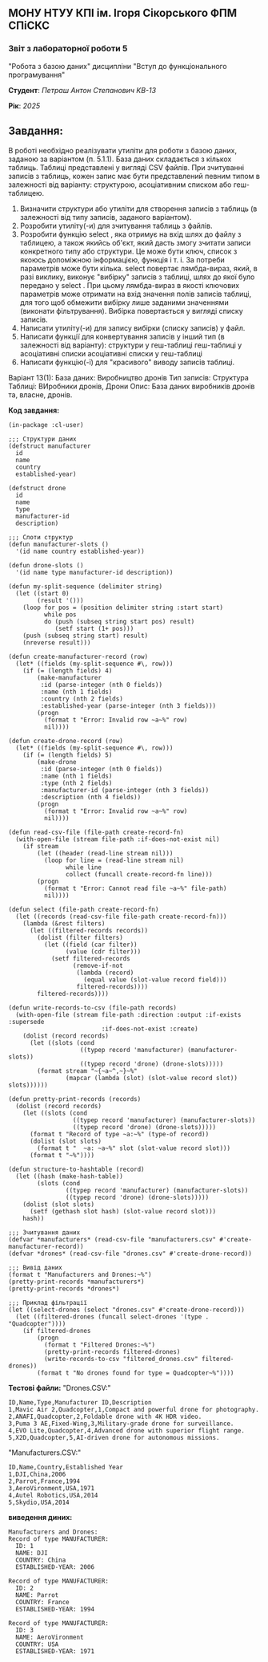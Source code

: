 ## МОНУ НТУУ КПІ ім. Ігоря Сікорського ФПМ СПіСКС

### Звіт з лабораторної роботи 5
 "Робота з базою даних"
 дисципліни "Вступ до функціонального програмування"

**Студент**: *Петраш Антон Степанович КВ-13*


**Рік**: *2025*

## Завдання:
В роботі необхідно реалізувати утиліти для роботи з базою даних, заданою за варіантом (п. 5.1.1). База даних складається з кількох таблиць. Таблиці представлені у вигляді CSV файлів. При зчитуванні записів з таблиць, кожен запис має бути представлений певним типом в залежності від варіанту: структурою, асоціативним списком або геш-таблицею.

1. Визначити структури або утиліти для створення записів з таблиць (в залежності від типу записів, заданого варіантом).
2. Розробити утиліту(-и) для зчитування таблиць з файлів.
3. Розробити функцію select , яка отримує на вхід шлях до файлу з таблицею, а також якийсь об'єкт, який дасть змогу зчитати записи конкретного типу або структури. Це може бути ключ, список з якоюсь допоміжною інформацією, функція і т. і. За потреби параметрів може бути кілька. select повертає лямбда-вираз, який, в разі виклику, виконує "вибірку" записів з таблиці, шлях до якої було передано у select . При цьому лямбда-вираз в якості ключових параметрів може отримати на вхід значення полів записів таблиці, для того щоб обмежити вибірку лише заданими значеннями (виконати фільтрування). Вибірка повертається у вигляді списку записів.
4. Написати утиліту(-и) для запису вибірки (списку записів) у файл.
5. Написати функції для конвертування записів у інший тип (в залежності від варіанту):
структури у геш-таблиці
геш-таблиці у асоціативні списки
асоціативні списки у геш-таблиці
6. Написати функцію(-ї) для "красивого" виводу записів таблиці.

Варіант 13(1): 
База даних: Виробництво дронів
Тип записів: Структура
Таблиці: ВИробники дронів, Дрони
Опис: База даних виробників дронів та, власне, дронів.

**Код завдання:**
```
(in-package :cl-user)

;;; Структури даних
(defstruct manufacturer
  id
  name
  country
  established-year)

(defstruct drone
  id
  name
  type
  manufacturer-id
  description)

;;; Слоти структур
(defun manufacturer-slots ()
  '(id name country established-year))

(defun drone-slots ()
  '(id name type manufacturer-id description))

(defun my-split-sequence (delimiter string)
  (let ((start 0)
        (result '()))
    (loop for pos = (position delimiter string :start start)
          while pos
          do (push (subseq string start pos) result)
             (setf start (1+ pos)))
    (push (subseq string start) result)
    (nreverse result)))

(defun create-manufacturer-record (row)
  (let* ((fields (my-split-sequence #\, row)))
    (if (= (length fields) 4)
        (make-manufacturer
         :id (parse-integer (nth 0 fields))
         :name (nth 1 fields)
         :country (nth 2 fields)
         :established-year (parse-integer (nth 3 fields)))
        (progn
          (format t "Error: Invalid row ~a~%" row)
          nil))))

(defun create-drone-record (row)
  (let* ((fields (my-split-sequence #\, row)))
    (if (= (length fields) 5)
        (make-drone
         :id (parse-integer (nth 0 fields))
         :name (nth 1 fields)
         :type (nth 2 fields)
         :manufacturer-id (parse-integer (nth 3 fields))
         :description (nth 4 fields))
        (progn
          (format t "Error: Invalid row ~a~%" row)
          nil))))

(defun read-csv-file (file-path create-record-fn)
  (with-open-file (stream file-path :if-does-not-exist nil)
    (if stream
        (let ((header (read-line stream nil)))
          (loop for line = (read-line stream nil)
                while line
                collect (funcall create-record-fn line)))
        (progn
          (format t "Error: Cannot read file ~a~%" file-path)
          nil))))

(defun select (file-path create-record-fn)
  (let ((records (read-csv-file file-path create-record-fn)))
    (lambda (&rest filters)
      (let ((filtered-records records))
        (dolist (filter filters)
          (let ((field (car filter))
                (value (cdr filter)))
            (setf filtered-records
                  (remove-if-not
                   (lambda (record)
                     (equal value (slot-value record field)))
                   filtered-records))))
        filtered-records))))

(defun write-records-to-csv (file-path records)
  (with-open-file (stream file-path :direction :output :if-exists :supersede
                          :if-does-not-exist :create)
    (dolist (record records)
      (let ((slots (cond
                    ((typep record 'manufacturer) (manufacturer-slots))
                    ((typep record 'drone) (drone-slots)))))
        (format stream "~{~a~^,~}~%" 
                (mapcar (lambda (slot) (slot-value record slot)) slots))))))

(defun pretty-print-records (records)
  (dolist (record records)
    (let ((slots (cond
                  ((typep record 'manufacturer) (manufacturer-slots))
                  ((typep record 'drone) (drone-slots)))))
      (format t "Record of type ~a:~%" (type-of record))
      (dolist (slot slots)
        (format t "  ~a: ~a~%" slot (slot-value record slot)))
      (format t "~%"))))

(defun structure-to-hashtable (record)
  (let ((hash (make-hash-table))
        (slots (cond
                ((typep record 'manufacturer) (manufacturer-slots))
                ((typep record 'drone) (drone-slots)))))
    (dolist (slot slots)
      (setf (gethash slot hash) (slot-value record slot)))
    hash))

;;; Зчитування даних
(defvar *manufacturers* (read-csv-file "manufacturers.csv" #'create-manufacturer-record))
(defvar *drones* (read-csv-file "drones.csv" #'create-drone-record))

;;; Вивід даних
(format t "Manufacturers and Drones:~%")
(pretty-print-records *manufacturers*)
(pretty-print-records *drones*)

;;; Приклад фільтрації
(let ((select-drones (select "drones.csv" #'create-drone-record)))
  (let ((filtered-drones (funcall select-drones '(type . "Quadcopter"))))
    (if filtered-drones
        (progn
          (format t "Filtered Drones:~%")
          (pretty-print-records filtered-drones)
          (write-records-to-csv "filtered_drones.csv" filtered-drones))
        (format t "No drones found for type = Quadcopter~%"))))

```
**Тестові файли:**
"Drones.CSV:"
```
ID,Name,Type,Manufacturer ID,Description
1,Mavic Air 2,Quadcopter,1,Compact and powerful drone for photography.
2,ANAFI,Quadcopter,2,Foldable drone with 4K HDR video.
3,Puma 3 AE,Fixed-Wing,3,Military-grade drone for surveillance.
4,EVO Lite,Quadcopter,4,Advanced drone with superior flight range.
5,X2D,Quadcopter,5,AI-driven drone for autonomous missions.
```
"Manufacturers.CSV:"
```
ID,Name,Country,Established Year
1,DJI,China,2006
2,Parrot,France,1994
3,AeroVironment,USA,1971
4,Autel Robotics,USA,2014
5,Skydio,USA,2014
```
**виведення диних:**
```
Manufacturers and Drones:
Record of type MANUFACTURER:
  ID: 1
  NAME: DJI
  COUNTRY: China
  ESTABLISHED-YEAR: 2006

Record of type MANUFACTURER:
  ID: 2
  NAME: Parrot
  COUNTRY: France
  ESTABLISHED-YEAR: 1994

Record of type MANUFACTURER:
  ID: 3
  NAME: AeroVironment
  COUNTRY: USA
  ESTABLISHED-YEAR: 1971
```
